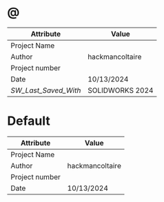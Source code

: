 # @
| Attribute | Value |
| ---  | ---     |
| Project Name |  |
| Author | hackmancoltaire |
| Project number |  |
| Date | 10/13/2024 |
| _SW_Last_Saved_With_ | SOLIDWORKS 2024 |
# Default
| Attribute | Value |
| ---  | ---     |
| Project Name |  |
| Author | hackmancoltaire |
| Project number |  |
| Date | 10/13/2024 |
